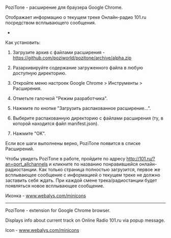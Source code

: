 PoziTone - расширение для браузера Google Chrome.

Отображает информацию о текущем треке Онлайн-радио 101.ru посредством всплывающего сообщения.

-

Как установить:

1. Загрузите архив с файлами расширения - https://github.com/poziworld/pozitone/archive/alpha.zip

2. Разархивируйте содержание загруженного файла в любую доступную директорию.

3. Откройте меню настроек Google Chrome > Инструменты > Расширения.

4. Отметьте галочкой "Режим разработчика".

5. Нажмите по кнопке "Загрузить распакованное расширение...".

6. Выберите распакованную директорию с файлами расширения (ту, в которой находится файл manifest.json).

7. Нажмите "OK".


Если все шаги выполнены верно, PoziTone появится в списке Расширений.

Чтобы увидеть PoziTone в работе, пройдите по адресу http://101.ru/?an=port_allchannels и кликните по названию понравившейся онлайн-радиостанции.
Как только страница полностью загрузится, первое же всплывающее сообщение с информацией о текущем треке не должно заставить себя ждать.
При каждой смене трека/радиостанции будет появляться новое всплывающее сообщение.

Иконка - www.webalys.com/minicons

--- 

PoziTone - extension for Google Chrome browser.

Displays info about current track on Online Radio 101.ru via popup message.

Icon - www.webalys.com/minicons
